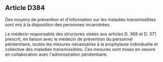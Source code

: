 Article D384
----
Des moyens de prévention et d'information sur les maladies transmissibles sont
mis à la disposition des personnes incarcérées.

Le médecin responsable des structures visées aux articles D. 368 et D. 371
prescrit, en liaison avec le médecin de prévention du personnel pénitentiaire,
toutes les mesures nécessaires à la prophylaxie individuelle et collective des
maladies transmissibles. Ces mesures sont mises en oeuvre en collaboration avec
l'administration pénitentiaire.
